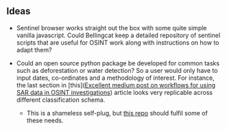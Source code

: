 ## Ideas

* Sentinel browser works straight out the box with some quite simple vanilla javascript. Could
Bellingcat keep a detailed repository of sentinel scripts that are useful for OSINT work along with instructions
on how to adapt them?
  
* Could an open source python package be developed for common tasks such as deforestation or water detection?
So a user would only have to input dates, co-ordinates and a methodology of interest. For instance,
the last section in [this]([Excellent medium post on workflows for using SAR data in OSINT investigations](https://towardsdatascience.com/how-to-use-open-source-satellite-data-for-your-investigative-reporting-d662cb1f9f90)) article
looks very replicable across different classification schema.

  * This is a shameless self-plug, but [this repo](https://github.com/clcr/pyeo) should fulfil some of these needs.
